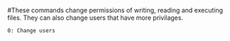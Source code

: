 #These commands change permissions of writing, reading and executing files. They can also change users that have more privilages.

	0: Change users 
